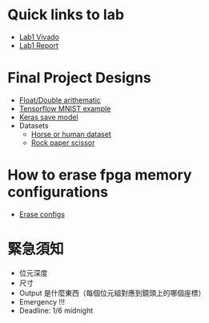 # Quick links to lab
- [Lab1 Vivado](Lab1-Advanced/Lab1-Advanced/Lab1-Advanced.xpr)
- [Lab1 Report](https://1drv.ms/w/s!Al2TdNH3-L1Vox4Vc7AQdnZfzUo_?e=DPLuAp)

# Final Project Designs
- [Float/Double arithematic](https://github.com/dawsonjon/fpu)
- [Tensorflow MNIST example](https://www.tensorflow.org/tutorials/quickstart/beginner)
- [Keras save model](https://www.tensorflow.org/guide/keras/save_and_serialize)
- Datasets
  - [Horse or human dataset](https://www.tensorflow.org/datasets/catalog/horses_or_humans?hl=zh-tw)
  - [Rock paper scissor](https://www.tensorflow.org/datasets/catalog/rock_paper_scissors?hl=zh-tw)

# How to erase fpga memory configurations
- [Erase configs](https://support.xilinx.com/s/article/72140?language=en_US)

# 緊急須知
- 位元深度
- 尺寸
- Output 是什麼東西（每個位元組對應到鏡頭上的哪個座標）
- Emergency !!!
- Deadline: 1/6 midnight
